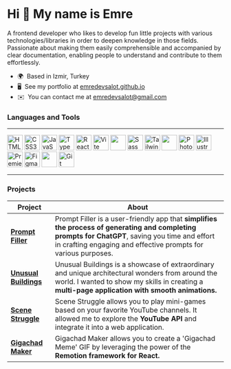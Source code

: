 # Hi 👋 My name is Emre

A frontend developer who likes to develop fun little projects with various technologies/libraries in order to deepen knowledge in those fields. Passionate about making them easily comprehensible and accompanied by clear documentation, enabling people to understand and contribute to them effortlessly.

* 🌍  Based in Izmir, Turkey
* 🖥️  See my portfolio at [emredevsalot.github.io](https://emredevsalot.github.io/)
* ✉️  You can contact me at [emredevsalot@gmail.com](mailto:emredevsalot@gmail.com)

### Languages and Tools
---
<p align="left">

<a href="https://developer.mozilla.org/en-US/docs/Glossary/HTML5" target="_blank" rel="noreferrer"><img src="https://raw.githubusercontent.com/danielcranney/readme-generator/main/public/icons/skills/html5-colored.svg" width="36" height="36" alt="HTML5" /></a>
<a href="https://www.w3.org/TR/CSS/#css" target="_blank" rel="noreferrer"><img src="https://raw.githubusercontent.com/danielcranney/readme-generator/main/public/icons/skills/css3-colored.svg" width="36" height="36" alt="CSS3" /></a>
<a href="https://developer.mozilla.org/en-US/docs/Web/JavaScript" target="_blank" rel="noreferrer"><img src="https://raw.githubusercontent.com/danielcranney/readme-generator/main/public/icons/skills/javascript-colored.svg" width="36" height="36" alt="JavaScript" /></a>
<a href="https://www.typescriptlang.org/" target="_blank" rel="noreferrer"><img src="https://raw.githubusercontent.com/danielcranney/readme-generator/main/public/icons/skills/typescript-colored.svg" width="36" height="36" alt="TypeScript" /></a>
<a href="https://reactjs.org/" target="_blank" rel="noreferrer"><img src="https://raw.githubusercontent.com/danielcranney/readme-generator/main/public/icons/skills/react-colored.svg" width="36" height="36" alt="React" /></a>
<a href="https://vitejs.dev/" target="_blank" rel="noreferrer"><img src="https://raw.githubusercontent.com/danielcranney/readme-generator/main/public/icons/skills/vite-colored.svg" width="36" height="36" alt="Vite" /></a>
<img src="https://www.svgrepo.com/show/335549/divider-big.svg" width="36" height="36" alt="" />
<a href="https://sass-lang.com/" target="_blank" rel="noreferrer"><img src="https://raw.githubusercontent.com/danielcranney/readme-generator/main/public/icons/skills/sass-colored.svg" width="36" height="36" alt="Sass" /></a>
<a href="https://tailwindcss.com/" target="_blank" rel="noreferrer"><img src="https://raw.githubusercontent.com/danielcranney/readme-generator/main/public/icons/skills/tailwindcss-colored.svg" width="36" height="36" alt="TailwindCSS" /></a>
<img src="https://www.svgrepo.com/show/335549/divider-big.svg" width="36" height="36" alt="" />
<a href="https://www.adobe.com/uk/products/photoshop.html" target="_blank" rel="noreferrer"><img src="https://raw.githubusercontent.com/danielcranney/readme-generator/main/public/icons/skills/photoshop-colored.svg" width="36" height="36" alt="Photoshop" /></a>
<a href="adobe.com/uk/products/illustrator.html" target="_blank" rel="noreferrer"><img src="https://raw.githubusercontent.com/danielcranney/readme-generator/main/public/icons/skills/illustrator-colored.svg" width="36" height="36" alt="Illustrator" /></a>
<a href="https://www.adobe.com/uk/products/premiere.html" target="_blank" rel="noreferrer"><img src="https://raw.githubusercontent.com/danielcranney/readme-generator/main/public/icons/skills/premierepro-colored.svg" width="36" height="36" alt="Premiere Pro" /></a>
<a href="https://www.figma.com/" target="_blank" rel="noreferrer"><img src="https://raw.githubusercontent.com/danielcranney/readme-generator/main/public/icons/skills/figma-colored.svg" width="36" height="36" alt="Figma" /></a>
<img src="https://www.svgrepo.com/show/335549/divider-big.svg" width="36" height="36" alt="" />
<a href="https://git-scm.com/" target="_blank" rel="noreferrer"><img src="https://raw.githubusercontent.com/danielcranney/readme-generator/main/public/icons/skills/git-colored.svg" width="36" height="36" alt="Git" /></a>
</p>

---

### Projects

|Project|About|
|---|---|
|[**Prompt Filler**](https://github.com/emredevsalot/prompt-filler)|  Prompt Filler is a user-friendly app that **simplifies the process of generating and completing prompts for ChatGPT**, saving you time and effort in crafting engaging and effective prompts for various purposes. |
|[**Unusual Buildings**](https://github.com/emredevsalot/unusual-buildings)|  Unusual Buildings is a showcase of extraordinary and unique architectural wonders from around the world. I wanted to show my skills in creating a **multi-page application with smooth animations.** |
|[**Scene Struggle**](https://github.com/emredevsalot/scene-struggle)|  Scene Struggle allows you to play mini-games based on your favorite YouTube channels. It allowed me to explore the **YouTube API** and integrate it into a web application. |
|[**Gigachad Maker**](https://github.com/emredevsalot/gigachad-maker)|  Gigachad Maker allows you to create a 'Gigachad Meme' GIF by leveraging the power of the **Remotion framework for React.** |


